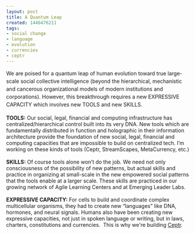 ```yaml
---
layout: post
title: A Quantum Leap
created: 1446476211
tags:
- social change
- language
- evolution
- currencies
- ceptr
---
```

<div><span style="line-height: 1.5;">We are poised for a quantum leap of human evolution toward true large-scale social collective intelligence (beyond the hierarchical, mechanistic and cancerous organizational models of modern institutions and corporations). However, this breakthrough requires a new EXPRESSIVE CAPACITY which involves new TOOLS and new SKILLS.</span></div><div>&nbsp;</div><div><strong>TOOLS:</strong> Our social, legal, financial and computing infrastructure has centralized/hierarchical control built into its very DNA. New tools which are fundamentally distributed in function and holographic in their information architecture provide the foundation of new social, legal, financial and computing capacities that are impossible to build on centralized tech. I’m working on these kinds of tools (Ceptr, StreamScapes, MetaCurrency, etc.)</div><div>&nbsp;</div><div><strong>SKILLS:</strong> Of course tools alone won’t do the job. We need not only consciousness of the possibility of new patterns, but actual skills and practice in organizing at small-scale in the new empowered social patterns that the tools enable at a larger scale. These skills are practiced in our growing network of Agile Learning Centers and at Emerging Leader Labs.</div><div>&nbsp;</div><div><strong>EXPRESSIVE CAPACITY:</strong> For cells to build and coordinate complex multicellular organisms, they had to create new “languages” like DNA, hormones, and neural signals. Humans also have been creating new expressive capacities, not just in spoken language or writing, but in laws, charters, constitutions and currencies. &nbsp;This is why we're building <a href="http://ceptr.org">Ceptr</a>.</div><div>&nbsp;</div>

